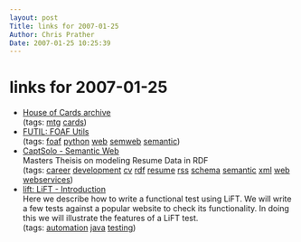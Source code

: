 ```yaml
---
layout: post
Title: links for 2007-01-25  
Author: Chris Prather
Date: 2007-01-25 10:25:39
---
```


# links for 2007-01-25
<ul class="delicious">
	<li>
		<div class="delicious-link"><a href="http://www.wizards.com/default.asp?x=mtgcom/columnarchive&column=HouseofCards">House of Cards archive</a></div>
		<div class="delicious-tags">(tags: <a href="http://del.icio.us/perigrin/mtg">mtg</a> <a href="http://del.icio.us/perigrin/cards">cards</a>)</div>
	</li>
	<li>
		<div class="delicious-link"><a href="http://futil.berlios.de/">FUTIL: FOAF Utils</a></div>
		<div class="delicious-tags">(tags: <a href="http://del.icio.us/perigrin/foaf">foaf</a> <a href="http://del.icio.us/perigrin/python">python</a> <a href="http://del.icio.us/perigrin/web">web</a> <a href="http://del.icio.us/perigrin/semweb">semweb</a> <a href="http://del.icio.us/perigrin/semantic">semantic</a>)</div>
	</li>
	<li>
		<div class="delicious-link"><a href="http://captsolo.net/semweb/">CaptSolo - Semantic Web</a></div>
		<div class="delicious-extended">Masters Theisis on modeling Resume Data in RDF</div>
		<div class="delicious-tags">(tags: <a href="http://del.icio.us/perigrin/career">career</a> <a href="http://del.icio.us/perigrin/development">development</a> <a href="http://del.icio.us/perigrin/cv">cv</a> <a href="http://del.icio.us/perigrin/rdf">rdf</a> <a href="http://del.icio.us/perigrin/resume">resume</a> <a href="http://del.icio.us/perigrin/rss">rss</a> <a href="http://del.icio.us/perigrin/schema">schema</a> <a href="http://del.icio.us/perigrin/semantic">semantic</a> <a href="http://del.icio.us/perigrin/xml">xml</a> <a href="http://del.icio.us/perigrin/web">web</a> <a href="http://del.icio.us/perigrin/webservices">webservices</a>)</div>
	</li>
	<li>
		<div class="delicious-link"><a href="https://lift.dev.java.net/introduction.html">lift: LiFT - Introduction</a></div>
		<div class="delicious-extended">Here we describe how to write a functional test using LiFT. We will write a few tests against a popular website to check its functionality. In doing this we will illustrate the features of a LiFT test.</div>
		<div class="delicious-tags">(tags: <a href="http://del.icio.us/perigrin/automation">automation</a> <a href="http://del.icio.us/perigrin/java">java</a> <a href="http://del.icio.us/perigrin/testing">testing</a>)</div>
	</li>
</ul>

